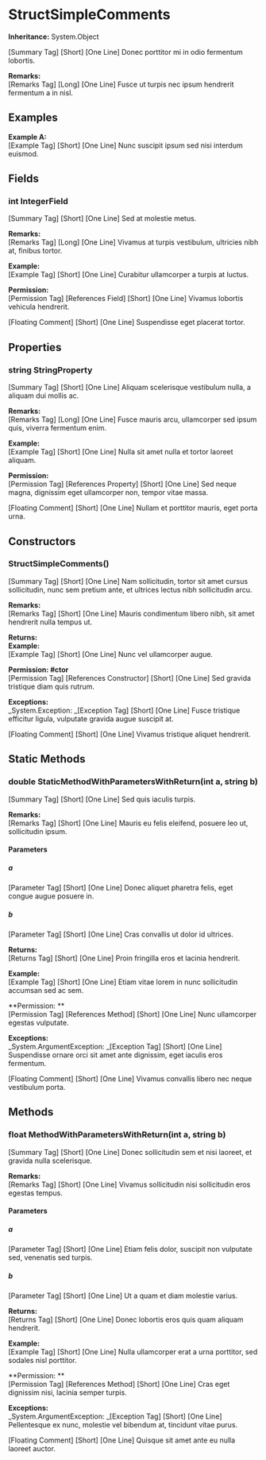 # StructSimpleComments

**Inheritance:** System.Object  
  
[Summary Tag] [Short] [One Line] Donec porttitor mi in odio fermentum lobortis.

**Remarks:**  
[Remarks Tag] [Long] [One Line] Fusce ut turpis nec ipsum hendrerit fermentum a in nisl.

## Examples

**Example A:**  
[Example Tag] [Short] [One Line] Nunc suscipit ipsum sed nisi interdum euismod.

## Fields

### int IntegerField

[Summary Tag] [Short] [One Line] Sed at molestie metus.

**Remarks:**  
[Remarks Tag] [Long] [One Line] Vivamus at turpis vestibulum, ultricies nibh at, finibus tortor.

**Example:**  
[Example Tag] [Short] [One Line] Curabitur ullamcorper a turpis at luctus.

**Permission:**  
[Permission Tag] [References Field] [Short] [One Line] Vivamus lobortis vehicula hendrerit.

[Floating Comment] [Short] [One Line] Suspendisse eget placerat tortor.

## Properties

### string StringProperty

[Summary Tag] [Short] [One Line] Aliquam scelerisque vestibulum nulla, a aliquam dui mollis ac.

**Remarks:**  
[Remarks Tag] [Long] [One Line] Fusce mauris arcu, ullamcorper sed ipsum quis, viverra fermentum enim.

**Example:**  
[Example Tag] [Short] [One Line] Nulla sit amet nulla et tortor laoreet aliquam.

**Permission:**  
[Permission Tag] [References Property] [Short] [One Line] Sed neque magna, dignissim eget ullamcorper non, tempor vitae massa.

[Floating Comment] [Short] [One Line] Nullam et porttitor mauris, eget porta urna.

## Constructors

###  StructSimpleComments()

[Summary Tag] [Short] [One Line] Nam sollicitudin, tortor sit amet cursus sollicitudin, nunc sem pretium ante, et ultrices lectus nibh sollicitudin arcu.

**Remarks:**  
[Remarks Tag] [Short] [One Line] Mauris condimentum libero nibh, sit amet hendrerit nulla tempus ut.

**Returns:**  
**Example:**  
[Example Tag] [Short] [One Line] Nunc vel ullamcorper augue.

**Permission: #ctor**  
[Permission Tag] [References Constructor] [Short] [One Line] Sed gravida tristique diam quis rutrum.

**Exceptions:**  
_System.Exception: _[Exception Tag] [Short] [One Line] Fusce tristique efficitur ligula, vulputate gravida augue suscipit at.

[Floating Comment] [Short] [One Line] Vivamus tristique aliquet hendrerit.

## Static Methods

### double StaticMethodWithParametersWithReturn(int a, string b)

[Summary Tag] [Short] [One Line] Sed quis iaculis turpis.

**Remarks:**  
[Remarks Tag] [Short] [One Line] Mauris eu felis eleifend, posuere leo ut, sollicitudin ipsum.

#### Parameters

##### a

[Parameter Tag] [Short] [One Line] Donec aliquet pharetra felis, eget congue augue posuere in.

##### b

[Parameter Tag] [Short] [One Line] Cras convallis ut dolor id ultrices.

**Returns:**  
[Returns Tag] [Short] [One Line] Proin fringilla eros et lacinia hendrerit.

**Example:**  
[Example Tag] [Short] [One Line] Etiam vitae lorem in nunc sollicitudin accumsan sed ac sem.

**Permission: **  
[Permission Tag] [References Method] [Short] [One Line] Nunc ullamcorper egestas vulputate.

**Exceptions:**  
_System.ArgumentException: _[Exception Tag] [Short] [One Line] Suspendisse ornare orci sit amet ante dignissim, eget iaculis eros fermentum.

[Floating Comment] [Short] [One Line] Vivamus convallis libero nec neque vestibulum porta.

## Methods

### float MethodWithParametersWithReturn(int a, string b)

[Summary Tag] [Short] [One Line] Donec sollicitudin sem et nisi laoreet, et gravida nulla scelerisque.

**Remarks:**  
[Remarks Tag] [Short] [One Line] Vivamus sollicitudin nisi sollicitudin eros egestas tempus.

#### Parameters

##### a

[Parameter Tag] [Short] [One Line] Etiam felis dolor, suscipit non vulputate sed, venenatis sed turpis.

##### b

[Parameter Tag] [Short] [One Line] Ut a quam et diam molestie varius.

**Returns:**  
[Returns Tag] [Short] [One Line] Donec lobortis eros quis quam aliquam hendrerit.

**Example:**  
[Example Tag] [Short] [One Line] Nulla ullamcorper erat a urna porttitor, sed sodales nisl porttitor.

**Permission: **  
[Permission Tag] [References Method] [Short] [One Line] Cras eget dignissim nisi, lacinia semper turpis.

**Exceptions:**  
_System.ArgumentException: _[Exception Tag] [Short] [One Line] Pellentesque ex nunc, molestie vel bibendum at, tincidunt vitae purus.

[Floating Comment] [Short] [One Line] Quisque sit amet ante eu nulla laoreet auctor.


